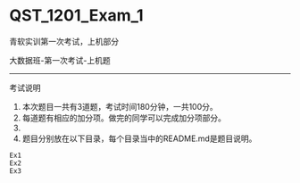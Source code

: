 # QST_1201_Exam_1
青软实训第一次考试，上机部分

大数据班-第一次考试-上机题

---
考试说明

1.	本次题目一共有3道题，考试时间180分钟，一共100分。
2.	每道题有相应的加分项。做完的同学可以完成加分项部分。
3.	
3.	题目分别放在以下目录，每个目录当中的README.md是题目说明。

```
Ex1
Ex2
Ex3
```

